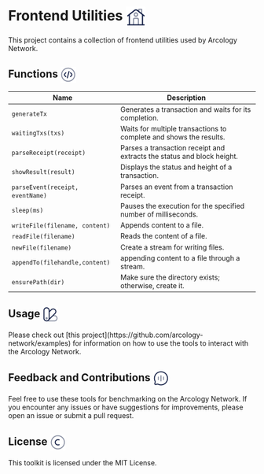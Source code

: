 <h1> Frontend Utilities  <img align="center" height="40" src="./img/home.svg">  </h1>
This project contains a collection of frontend utilities used by Arcology Network.

<h2> Functions   <img align="center" height="32" src="./img/code-circle.svg">  </h2>

| Name                            | Description                                                                       |
|---------------------------------|-----------------------------------------------------------------------------------|
| `generateTx`                    | Generates a transaction and waits for its completion.                             |
| `waitingTxs(txs)`               | Waits for multiple transactions to complete and shows the results.                |
| `parseReceipt(receipt)`         | Parses a transaction receipt and extracts the status and block height.            |
| `showResult(result)`            | Displays the status and height of a transaction.                                  |
| `parseEvent(receipt, eventName)`| Parses an event from a transaction receipt.                                       |
| `sleep(ms)`                     | Pauses the execution for the specified number of milliseconds.                    |
| `writeFile(filename, content)`  | Appends content to a file.                                                        |
| `readFile(filename)`            | Reads the content of a file.                                                      |
| `newFile(filename)`             | Create a stream for writing files.                                                |
| `appendTo(filehandle,content)`  | appending content to a file through a stream.                                     |
| `ensurePath(dir)`               | Make sure the directory exists; otherwise, create it.                             |


<h2> Usage   <img align="center" height="32" src="./img/palett.svg">  </h2>
Please check out [this project](https://github.com/arcology-network/examples) for information on how to use the tools to interact with the Arcology Network.

<h2> Feedback and Contributions  <img align="center" height="32" src="./img/chat.svg">  </h2>
Feel free to use these tools for benchmarking on the Arcology Network. If you encounter any issues or have suggestions for improvements, please open an issue or submit a pull request.

<h2> License  <img align="center" height="32" src="./img/copyright.svg">  </h2>
This toolkit is licensed under the MIT License.
